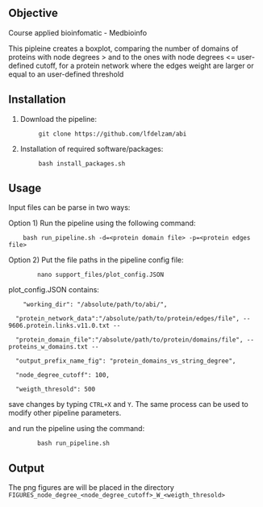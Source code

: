 ## Objective ##

Course applied bioinfomatic - Medbioinfo

This pipleine creates a boxplot, comparing the number of domains of proteins with node degrees > and to the ones with node degrees <= user-defined cutoff, for a protein network where the edges weight are larger or equal to an user-defined threshold


## Installation ##

1) Download the pipeline:

			git clone https://github.com/lfdelzam/abi

2) Installation of required software/packages:

			bash install_packages.sh

## Usage ##

Input files can be parse in two ways:

Option 1) Run the pipeline using the following command:

		bash run_pipeline.sh -d=<protein domain file> -p=<protein edges file>


Option 2) Put the file paths in the pipeline config file:

			nano support_files/plot_config.JSON

plot_config.JSON contains:

		"working_dir": "/absolute/path/to/abi/",

	  "protein_network_data":"/absolute/path/to/protein/edges/file", -- 9606.protein.links.v11.0.txt --

	  "protein_domain_file":"/absolute/path/to/protein/domains/file", -- proteins_w_domains.txt --

	  "output_prefix_name_fig": "protein_domains_vs_string_degree",

	  "node_degree_cutoff": 100,

	  "weigth_thresold": 500


save changes by typing  `CTRL+X` and `Y`. The same process can be used to modify other pipeline parameters.

 and run the pipeline using the command:

			bash run_pipeline.sh


## Output ##

The png figures are will be placed in the directory `FIGURES_node_degree_<node_degree_cutoff>_W_<weigth_thresold>`
